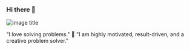### Hi there 👋
![image title](https://rushter.com/counter.svg)

"I love solving problems." :space_invader:
"I am highly motivated, result-driven, and a creative problem solver."






